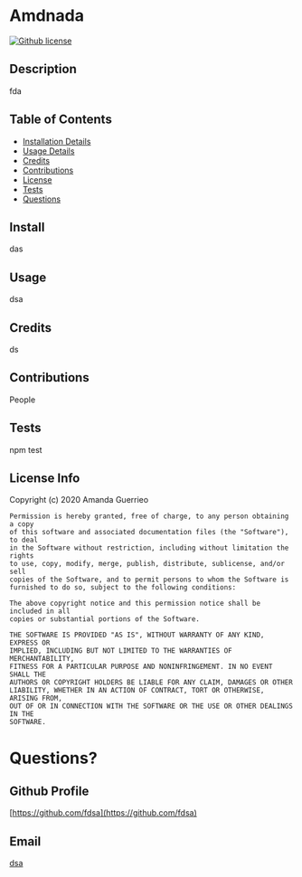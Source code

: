 # Amdnada

[![Github license](https://img.shields.io/badge/license-MIT-blue.svg)](https://google.com)

## Description
fda

## Table of Contents
* [Installation Details](#install)
* [Usage Details](#usage)
* [Credits](#credits)
* [Contributions](#contributions)
* [License](#license)
* [Tests](#tests)
* [Questions](#questions)

## Install
das

## Usage
dsa

## Credits
ds

## Contributions
People

## Tests
npm test

## License Info
Copyright (c) 2020 Amanda Guerrieo

    Permission is hereby granted, free of charge, to any person obtaining a copy
    of this software and associated documentation files (the "Software"), to deal
    in the Software without restriction, including without limitation the rights
    to use, copy, modify, merge, publish, distribute, sublicense, and/or sell
    copies of the Software, and to permit persons to whom the Software is
    furnished to do so, subject to the following conditions:
    
    The above copyright notice and this permission notice shall be included in all
    copies or substantial portions of the Software.
    
    THE SOFTWARE IS PROVIDED "AS IS", WITHOUT WARRANTY OF ANY KIND, EXPRESS OR
    IMPLIED, INCLUDING BUT NOT LIMITED TO THE WARRANTIES OF MERCHANTABILITY,
    FITNESS FOR A PARTICULAR PURPOSE AND NONINFRINGEMENT. IN NO EVENT SHALL THE
    AUTHORS OR COPYRIGHT HOLDERS BE LIABLE FOR ANY CLAIM, DAMAGES OR OTHER
    LIABILITY, WHETHER IN AN ACTION OF CONTRACT, TORT OR OTHERWISE, ARISING FROM,
    OUT OF OR IN CONNECTION WITH THE SOFTWARE OR THE USE OR OTHER DEALINGS IN THE
    SOFTWARE.

# Questions?

## Github Profile
[https://github.com/fdsa](https://github.com/fdsa)

## Email
[dsa](mailto:dsa)
